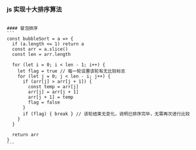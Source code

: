### js 实现十大排序算法

`````

#### 冒泡排序
```
const bubbleSort = a => {
  if (a.length <= 1) return a
  const arr = a.slice()
  const len = arr.length

  for (let i = 0; i < len - 1; i++) {
    let flag = true // 每一轮设置该轮有无比较标志
    for (let j = 0; j < len - i; j++) {
      if (arr[j] > arr[j + 1]) {
        const temp = arr[j]
        arr[j] = arr[j + 1]
        arr[j + 1] = temp
        flag = false 
      } 
      if (flag) { break } // 该轮结束无变化，说明已排序完毕，无需再次进行比较
    }
  }

  return arr
}
```
